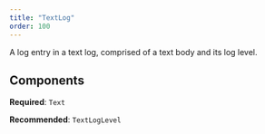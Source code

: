 ```yaml
---
title: "TextLog"
order: 100
---
```


A log entry in a text log, comprised of a text body and its log level.

## Components

**Required**: `Text`

**Recommended**: `TextLogLevel`

